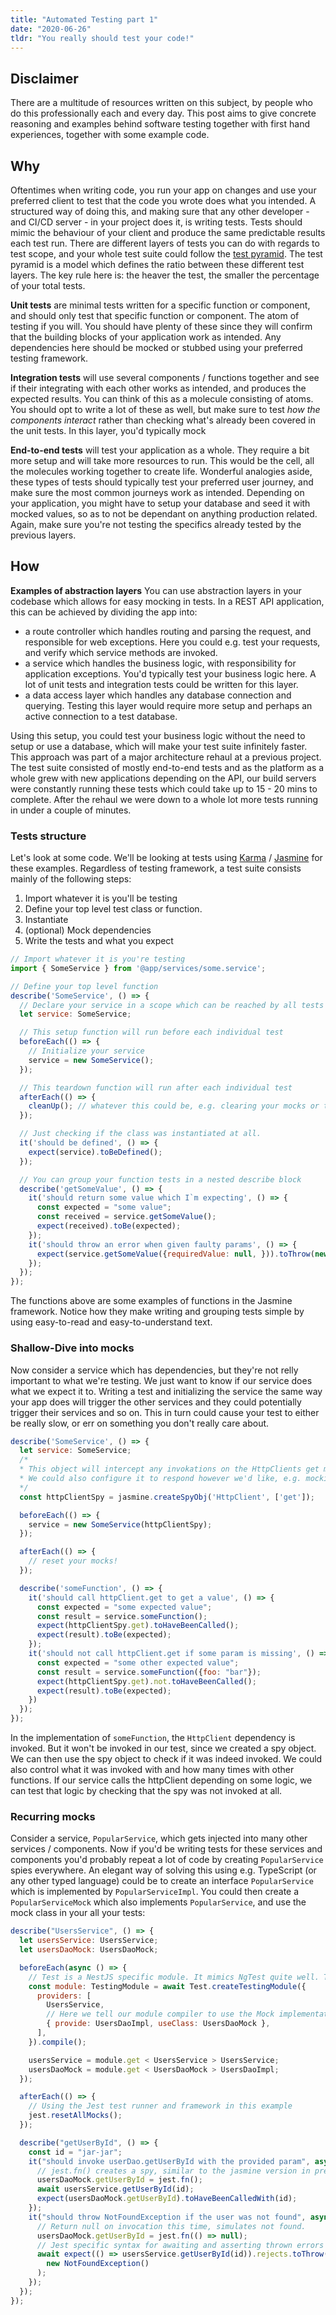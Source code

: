 ```yaml
---
title: "Automated Testing part 1"
date: "2020-06-26"
tldr: "You really should test your code!"
---
```


## Disclaimer

There are a multitude of resources written on this subject, by people who do this professionally each and every day. This post aims to give concrete reasoning and examples behind software testing together with first hand experiences, together with some example code.

## Why

Oftentimes when writing code, you run your app on changes and use your preferred client to test that the code you wrote does what you intended. A structured way of doing this, and making sure that any other developer - and CI/CD server - in your project does it, is writing tests. Tests should mimic the behaviour of your client and produce the same predictable results each test run. There are different layers of tests you can do with regards to test scope, and your whole test suite could follow the [test pyramid](https://martinfowler.com/articles/practical-test-pyramid.html#TheTestPyramid). The test pyramid is a model which defines the ratio between these different test layers. The key rule here is: the heaver the test, the smaller the percentage of your total tests.

**Unit tests** are minimal tests written for a specific function or component, and should only test that specific function or component. The atom of testing if you will. You should have plenty of these since they will confirm that the building blocks of your application work as intended. Any dependencies here should be mocked or stubbed using your preferred testing framework.

**Integration tests** will use several components / functions together and see if their integrating with each other works as intended, and produces the expected results. You can think of this as a molecule consisting of atoms. You should opt to write a lot of these as well, but make sure to test _how the components interact_ rather than checking what's already been covered in the unit tests. In this layer, you'd typically mock

**End-to-end tests** will test your application as a whole. They require a bit more setup and will take more resources to run. This would be the cell, all the molecules working together to create life. Wonderful analogies aside, these types of tests should typically test your preferred user journey, and make sure the most common journeys work as intended. Depending on your application, you might have to setup your database and seed it with mocked values, so as to not be dependant on anything production related. Again, make sure you're not testing the specifics already tested by the previous layers.

## How

**Examples of abstraction layers** You can use abstraction layers in your codebase which allows for easy mocking in tests. In a REST API application, this can be achieved by dividing the app into:

- a route controller which handles routing and parsing the request, and responsible for web exceptions. Here you could e.g. test your requests, and verify which service methods are invoked.
- a service which handles the business logic, with responsibility for application exceptions. You'd typically test your business logic here. A lot of unit tests and integration tests could be written for this layer.
- a data access layer which handles any database connection and querying. Testing this layer would require more setup and perhaps an active connection to a test database.

Using this setup, you could test your business logic without the need to setup or use a database, which will make your test suite infinitely faster. This approach was part of a major architecture rehaul at a previous project. The test suite consisted of mostly end-to-end tests and as the platform as a whole grew with new applications depending on the API, our build servers were constantly running these tests which could take up to 15 - 20 mins to complete. After the rehaul we were down to a whole lot more tests running in under a couple of minutes.

### Tests structure

Let's look at some code. We'll be looking at tests using [Karma](https://karma-runner.github.io/latest/index.html) / [Jasmine](https://jasmine.github.io/) for these examples. Regardless of testing framework, a test suite consists mainly of the following steps:

1. Import whatever it is you'll be testing
2. Define your top level test class or function.
3. Instantiate
4. (optional) Mock dependencies
5. Write the tests and what you expect

```JavaScript
// Import whatever it is you're testing
import { SomeService } from '@app/services/some.service';

// Define your top level function
describe('SomeService', () => {
  // Declare your service in a scope which can be reached by all tests in this function
  let service: SomeService;

  // This setup function will run before each individual test
  beforeEach(() => {
    // Initialize your service
    service = new SomeService();
  });

  // This teardown function will run after each individual test
  afterEach(() => {
    cleanUp(); // whatever this could be, e.g. clearing your mocks or tearing down db connections.
  });

  // Just checking if the class was instantiated at all.
  it('should be defined', () => {
    expect(service).toBeDefined();
  });

  // You can group your function tests in a nested describe block
  describe('getSomeValue', () => {
    it('should return some value which I`m expecting', () => {
      const expected = "some value";
      const received = service.getSomeValue();
      expect(received).toBe(expected);
    });
    it('should throw an error when given faulty params', () => {
      expect(service.getSomeValue({requiredValue: null, })).toThrow(new InternalServerError());
    });
  });
});

```

The functions above are some examples of functions in the Jasmine framework. Notice how they make writing and grouping tests simple by using easy-to-read and easy-to-understand text.

### Shallow-Dive into mocks

Now consider a service which has dependencies, but they're not relly important to what we're testing. We just want to know if our service does what we expect it to. Writing a test and initializing the service the same way your app does will trigger the other services and they could potentially trigger their services and so on. This in turn could cause your test to either be really slow, or err on something you don't really care about.

```JavaScript
describe('SomeService', () => {
  let service: SomeService;
  /*
  * This object will intercept any invokations on the HttpClients get method and do nothing.
  * We could also configure it to respond however we'd like, e.g. mocking return values.
  */
  const httpClientSpy = jasmine.createSpyObj('HttpClient', ['get']);

  beforeEach(() => {
    service = new SomeService(httpClientSpy);
  });

  afterEach(() => {
    // reset your mocks!
  });

  describe('someFunction', () => {
    it('should call httpClient.get to get a value', () => {
      const expected = "some expected value";
      const result = service.someFunction();
      expect(httpClientSpy.get).toHaveBeenCalled();
      expect(result).toBe(expected);
    });
    it('should not call httpClient.get if some param is missing', () => {
      const expected = "some other expected value";
      const result = service.someFunction({foo: "bar"});
      expect(httpClientSpy.get).not.toHaveBeenCalled();
      expect(result).toBe(expected);
    })
  });
});
```

In the implementation of `someFunction`, the `HttpClient` dependency is invoked. But it won't be invoked in our test, since we created a spy object. We can then use the spy object to check if it was indeed invoked. We could also control what it was invoked with and how many times with other functions. If our service calls the httpClient depending on some logic, we can test that logic by checking that the spy was not invoked at all.

### Recurring mocks

Consider a service, `PopularService`, which gets injected into many other services / components. Now if you'd be writing tests for these services and components you'd probably repeat a lot of code by creating `PopularService` spies everywhere. An elegant way of solving this using e.g. TypeScript (or any other typed language) could be to create an interface `PopularService` which is implemented by `PopularServiceImpl`. You could then create a `PopularServiceMock` which also implements `PopularService`, and use the mock class in your all your tests:

```javascript
describe("UsersService", () => {
  let usersService: UsersService;
  let usersDaoMock: UsersDaoMock;

  beforeEach(async () => {
    // Test is a NestJS specific module. It mimics NgTest quite well. The function will return a module containing only a service and a dao mock
    const module: TestingModule = await Test.createTestingModule({
      providers: [
        UsersService,
        // Here we tell our module compiler to use the Mock implementation
        { provide: UsersDaoImpl, useClass: UsersDaoMock },
      ],
    }).compile();

    usersService = module.get < UsersService > UsersService;
    usersDaoMock = module.get < UsersDaoMock > UsersDaoImpl;
  });

  afterEach(() => {
    // Using the Jest test runner and framework in this example
    jest.resetAllMocks();
  });

  describe("getUserById", () => {
    const id = "jar-jar";
    it("should invoke userDao.getUserById with the provided param", async () => {
      // jest.fn() creates a spy, similar to the jasmine version in previous examples
      usersDaoMock.getUserById = jest.fn();
      await usersService.getUserById(id);
      expect(usersDaoMock.getUserById).toHaveBeenCalledWith(id);
    });
    it("should throw NotFoundException if the user was not found", async () => {
      // Return null on invocation this time, simulates not found.
      usersDaoMock.getUserById = jest.fn(() => null);
      // Jest specific syntax for awaiting and asserting thrown errors
      await expect(() => usersService.getUserById(id)).rejects.toThrow(
        new NotFoundException()
      );
    });
  });
});
```
